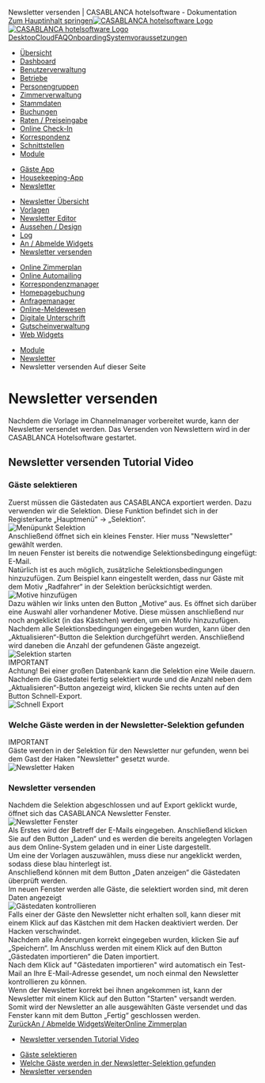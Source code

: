 Newsletter versenden | CASABLANCA hotelsoftware - Dokumentation  
[Zum Hauptinhalt springen](https://docs.casablanca.at/cloud/module/newsletter/delivery/#__docusaurus_skipToContent_fallback)[![CASABLANCA hotelsoftware Logo](https://docs.casablanca.at/img/logo.png) ![CASABLANCA hotelsoftware Logo](https://docs.casablanca.at/img/Casablanca_LOGO_2022_neg.png)](https://docs.casablanca.at/) [Desktop](https://docs.casablanca.at/desktop/desktop/)[Cloud](https://docs.casablanca.at/cloud/cloud_systems/)[FAQ](https://docs.casablanca.at/faq)[Onboarding](https://docs.casablanca.at/onboarding/fiscalization)[Systemvoraussetzungen](https://docs.casablanca.at/system_requirements)  
* [Übersicht](https://docs.casablanca.at/cloud/cloud_systems/)
* [Dashboard](https://docs.casablanca.at/cloud/dashboard/)
* [Benutzerverwaltung](https://docs.casablanca.at/cloud/user_management/)
* [Betriebe](https://docs.casablanca.at/cloud/company/)
* [Personengruppen](https://docs.casablanca.at/cloud/person_groups/)
* [Zimmerverwaltung](https://docs.casablanca.at/cloud/rooms/)
* [Stammdaten](https://docs.casablanca.at/cloud/main_data/)
* [Buchungen](https://docs.casablanca.at/cloud/bookings/)
* [Raten / Preiseingabe](https://docs.casablanca.at/cloud/raten/)
* [Online Check-In](https://docs.casablanca.at/cloud/online_checkin/)
* [Korrespondenz](https://docs.casablanca.at/cloud/online_corr/)
* [Schnittstellen](https://docs.casablanca.at/cloud/interfaces/)
* [Module](https://docs.casablanca.at/cloud/module/)
+ [Gäste App](https://docs.casablanca.at/cloud/module/guestapp/)
+ [Housekeeping-App](https://docs.casablanca.at/cloud/module/housekeeping/)
+ [Newsletter](https://docs.casablanca.at/cloud/module/newsletter/)
- [Newsletter Übersicht](https://docs.casablanca.at/cloud/module/newsletter/overview)
- [Vorlagen](https://docs.casablanca.at/cloud/module/newsletter/templates)
- [Newsletter Editor](https://docs.casablanca.at/cloud/module/newsletter/editor)
- [Aussehen / Design](https://docs.casablanca.at/cloud/module/newsletter/design)
- [Log](https://docs.casablanca.at/cloud/module/newsletter/log)
- [An / Abmelde Widgets](https://docs.casablanca.at/cloud/module/newsletter/widgets)
- [Newsletter versenden](https://docs.casablanca.at/cloud/module/newsletter/delivery)
+ [Online Zimmerplan](https://docs.casablanca.at/cloud/module/online_roomplan/)
+ [Online Automailing](https://docs.casablanca.at/cloud/module/automailing/)
+ [Korrespondenzmanager](https://docs.casablanca.at/cloud/module/corr_mgr/)
+ [Homepagebuchung](https://docs.casablanca.at/cloud/module/homepage/)
+ [Anfragemanager](https://docs.casablanca.at/cloud/module/query/)
+ [Online-Meldewesen](https://docs.casablanca.at/cloud/module/register/)
+ [Digitale Unterschrift](https://docs.casablanca.at/cloud/module/signature/)
+ [Gutscheinverwaltung](https://docs.casablanca.at/cloud/module/voucher/)
+ [Web Widgets](https://docs.casablanca.at/cloud/module/widget/)  
* [Module](https://docs.casablanca.at/cloud/module/)
* [Newsletter](https://docs.casablanca.at/cloud/module/newsletter/)
* Newsletter versenden
Auf dieser Seite

# Newsletter versenden  
Nachdem die Vorlage im Channelmanager vorbereitet wurde, kann der Newsletter versendet werden.
Das Versenden von Newslettern wird in der CASABLANCA Hotelsoftware gestartet.

## Newsletter versenden Tutorial Video[](https://docs.casablanca.at/cloud/module/newsletter/delivery/#newsletter-versenden-tutorial-video "Direkter Link zu Newsletter versenden Tutorial Video")  
### Gäste selektieren[](https://docs.casablanca.at/cloud/module/newsletter/delivery/#gäste-selektieren "Direkter Link zu Gäste selektieren")  
Zuerst müssen die Gästedaten aus CASABLANCA exportiert werden. Dazu verwenden wir die Selektion. Diese Funktion befindet sich in der Registerkarte „Hauptmenü" -> „Selektion“.  
![Menüpunkt Selektion](https://docs.casablanca.at/assets/images/menu_item_selection-00207ff4834763d32575e73f6e91e089.png "Menüpunkt selektion")  
Anschließend öffnet sich ein kleines Fenster. Hier muss "Newsletter" gewählt werden.  
Im neuen Fenster ist bereits die notwendige Selektionsbedingung eingefügt: E-Mail.  
Natürlich ist es auch möglich, zusätzliche Selektionsbedingungen hinzuzufügen. Zum Beispiel kann eingestellt werden, dass nur Gäste mit dem Motiv „Radfahrer“ in der Selektion berücksichtigt werden.  
![Motive hinzufügen](https://docs.casablanca.at/assets/images/add_motives-ed9face2b78e5dd4dd51a75544640546.png "Motive hinzufügen")  
Dazu wählen wir links unten den Button „Motive“ aus. Es öffnet sich darüber eine Auswahl aller vorhandener Motive. Diese müssen anschließend nur noch angeklickt (in das Kästchen) werden, um ein Motiv hinzuzufügen.  
Nachdem alle Selektionsbedingungen eingegeben wurden, kann über den „Aktualisieren“-Button die Selektion durchgeführt werden. Anschließend wird daneben die Anzahl der gefundenen Gäste angezeigt.  
![Selektion starten](https://docs.casablanca.at/assets/images/start_selection-35dd2760c3c9bf34ec41aaf71dafab9e.png "Selektion starten")  
IMPORTANT  
Achtung! Bei einer großen Datenbank kann die Selektion eine Weile dauern.  
Nachdem die Gästedatei fertig selektiert wurde und die Anzahl neben dem „Aktualisieren“-Button angezeigt wird, klicken Sie rechts unten auf den Button Schnell-Export.  
![Schnell Export](https://docs.casablanca.at/assets/images/quick_export-8fe15e4cabe16cb27346f255664eb397.png "Schnell Export")

### Welche Gäste werden in der Newsletter-Selektion gefunden[](https://docs.casablanca.at/cloud/module/newsletter/delivery/#welche-gäste-werden-in-der-newsletter-selektion-gefunden "Direkter Link zu Welche Gäste werden in der Newsletter-Selektion gefunden")  
IMPORTANT  
Gäste werden in der Selektion für den Newsletter nur gefunden, wenn bei dem Gast der Haken "Newsletter" gesetzt wurde.  
![Newsletter Haken](https://docs.casablanca.at/assets/images/newsletter_check-7a4248f166d06464434cd15d6383b1a5.png "Newsletter Haken")

### Newsletter versenden[](https://docs.casablanca.at/cloud/module/newsletter/delivery/#newsletter-versenden "Direkter Link zu Newsletter versenden")  
Nachdem die Selektion abgeschlossen und auf Export geklickt wurde, öffnet sich das CASABLANCA Newsletter Fenster.  
![Newsletter Fenster](https://docs.casablanca.at/assets/images/enter_subject-06042208288f0ede3da610e6226c79f6.png "Newsletter Fenster")  
Als Erstes wird der Betreff der E-Mails eingegeben. Anschließend klicken Sie auf den Button „Laden“ und es werden die bereits angelegten Vorlagen aus dem Online-System geladen und in einer Liste dargestellt.  
Um eine der Vorlagen auszuwählen, muss diese nur angeklickt werden, sodass diese blau hinterlegt ist.  
Anschließend können mit dem Button „Daten anzeigen“ die Gästedaten überprüft werden.  
Im neuen Fenster werden alle Gäste, die selektiert worden sind, mit deren Daten angezeigt  
![Gästedaten kontrollieren](https://docs.casablanca.at/assets/images/check_guest_data-684494d5d90560d06f1a9648503d52ad.png "Gästedaten kontrollieren")  
Falls einer der Gäste den Newsletter nicht erhalten soll, kann dieser mit einem Klick auf das Kästchen mit dem Hacken deaktiviert werden. Der Hacken verschwindet.  
Nachdem alle Änderungen korrekt eingegeben wurden, klicken Sie auf „Speichern“. Im Anschluss werden mit einem Klick auf den Button „Gästedaten importieren“ die Daten importiert.  
Nach dem Klick auf "Gästedaten importieren" wird automatisch ein Test-Mail an Ihre E-Mail-Adresse gesendet, um noch einmal den Newsletter kontrollieren zu können.  
Wenn der Newsletter korrekt bei ihnen angekommen ist, kann der Newsletter mit einem Klick auf den Button "Starten" versandt werden.  
Somit wird der Newsletter an alle ausgewählten Gäste versendet und das Fenster kann mit dem Button „Fertig“ geschlossen werden.  
[ZurückAn / Abmelde Widgets](https://docs.casablanca.at/cloud/module/newsletter/widgets)[WeiterOnline Zimmerplan](https://docs.casablanca.at/cloud/module/online_roomplan/)  
* [Newsletter versenden Tutorial Video](https://docs.casablanca.at/cloud/module/newsletter/delivery/#newsletter-versenden-tutorial-video)
+ [Gäste selektieren](https://docs.casablanca.at/cloud/module/newsletter/delivery/#gäste-selektieren)
+ [Welche Gäste werden in der Newsletter-Selektion gefunden](https://docs.casablanca.at/cloud/module/newsletter/delivery/#welche-gäste-werden-in-der-newsletter-selektion-gefunden)
+ [Newsletter versenden](https://docs.casablanca.at/cloud/module/newsletter/delivery/#newsletter-versenden)